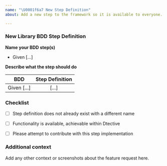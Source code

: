 ```yaml
---
name: "\U0001f6a7 New Step Definition"
about: Add a new step to the framework so it is available to everyone.

---
```


### New Library BDD Step Definition

**Name your BDD step(s)**

- Given [...]

**Describe what the step should do**

|BDD        |Step Definition|
|:---------:|:-------------:|
|Given [...]| [...]         |

### Checklist
- [ ] Step definition does not already exist with a different name
- [ ] Functionality is available, achievable within Dtective
- [ ] Please attempt to contribute with this step implementation


### Additional context

Add any other context or screenshots about the feature request here.